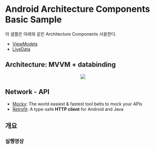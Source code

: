 # Android Architecture Components Basic Sample
이 샘플은 아래와 같은 Architecture Components 사용한다.

 - [ViewModels](https://developer.android.com/reference/android/arch/lifecycle/ViewModel.html)
 - [LiveData](https://developer.android.com/reference/android/arch/lifecycle/LiveData.html)

## Architecture: MVVM + databinding
<p align="center">
  
  <img src="https://user-images.githubusercontent.com/40654227/169843079-391edcbb-fb34-4b97-8455-a4fdbb39b19b.png"/>

</p>

## Network - API
- [Mocky](https://designer.mocky.io/): The world easiest & fastest tool belts to mock your APIs
- [Retrofit](https://square.github.io/retrofit/): A type-safe **HTTP client** for Android and Java

## 개요

### 실행영상


